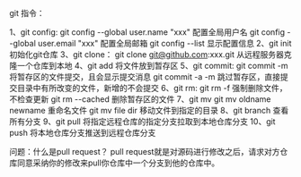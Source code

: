 git 指令：

1、git config:
  git config --global user.name "xxx"  配置全局用户名
  git config --global user.email "xxx" 配置全局邮箱
  git config --list 显示配置信息
2、git init 初始化git仓库
3、git clone：
  git clone git@github.com:xxx.git 从远程服务器克隆一个仓库到本地
4、git add 将文件放到暂存区
5、git commit:
  git commit -m 将暂存区的文件提交，且会显示提交消息
  git commit -a -m 跳过暂存区，直接提交目录中有所改变的文件，新增的不会提交
6、git rm:
  git rm -f 强制删除文件，不检查更新
  git rm --cached 删除暂存区的文件
7、git mv
  git mv oldname newname 重命名文件
  git mv file dir 移动文件到指定的目录
8、git branch 查看所有分支
9、git pull 将指定远程仓库的指定分支拉取到本地仓库分支
10、git push 将本地仓库分支推送到远程仓库分支

问题：什么是pull request？
pull request就是对源码进行修改之后，请求对方仓库同意采纳你的修改来pull你仓库中一个分支到他的仓库中。
